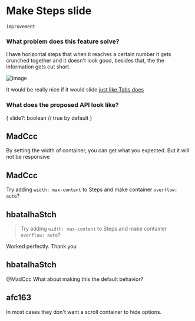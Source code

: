 # Make Steps slide

`improvement`

### What problem does this feature solve?

I have horizontal steps that when it reaches a certain number it gets crunched together and it doesn't look good, besides that, the the information gets cut short.

![image](https://github.com/ant-design/ant-design/assets/114578587/d53a7624-a85e-4e63-a1dc-65a30b7736ee)

It would be really nice if it would slide [just like Tabs does](https://ant.design/components/tabs#components-tabs-demo-slide)

### What does the proposed API look like?

{
slide?: boolean // true by default
}

<!-- generated by ant-design-issue-helper. DO NOT REMOVE -->

## MadCcc

By setting the width of container, you can get what you expected. But it will not be responsive

## MadCcc

Try adding `width: max-content` to Steps and make container `overflow: auto`?

## hbatalhaStch

> Try adding `width: max-content` to Steps and make container `overflow: auto`?

Worked perfectly. Thank you

## hbatalhaStch

@MadCcc What about making this the default behavior?

## afc163

In most cases they don't want a scroll container to hide options.
